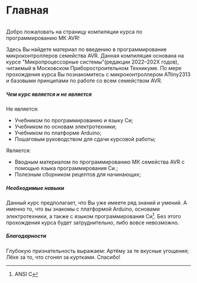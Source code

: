 # Главная

```{caution} Материал находится в разработке…!
```

Добро пожаловать на страницу компиляции курса по программированию МК AVR! 

Здесь Вы найдете материал по введению в программирование микроконтроллеров
семейства AVR. Данная компиляция основана на курсе "Микропроцессорные
системы"(редакции 2022–202Х годов), читаемый в Московском 
Приборостроительном Техникуме. По мере прохождения курса Вы познакомитесь с 
микроконтроллером ATtiny2313 и базовыми принципами по работе со всем 
семейством AVR. 

##### Чем курс является и не является 

Не является:
* Учебником по программированию и языку Си;
* Учебником по основам электротехники;
* Учебником по платформе Arduino; 
* Пошаговым руководством для сдачи курсовой работы;

Является:
* Вводным материалом по программированию МК семейства AVR с помощью языка
программирования Си.;
* Полезным сборником рецептов для начинающих;

##### Необходимые навыки

Данный курс предполагает, что Вы уже имеете ряд знаний и умений. А именно то,
что вы знакомы с платформой Arduino, основами электротехники, а также с языком
программирования Си[^ansic]. Без этого прохождения курса будет затруднительно,
либо вовсе невозможно. 

##### Благодарности

Глубокую признательность выражаем: Артёму за те вкусные угощения; 
Лёхе за то, что сгонял за куртками. Спасибо!

[^ansic]: ANSI C

<!-- ```{tableofcontents} -->
<!-- ``` -->


